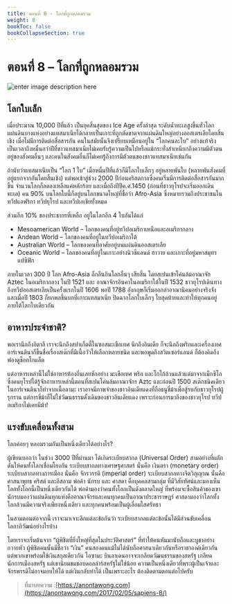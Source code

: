 ```yaml
---
title: ตอนที่ 8 - โลกที่ถูกหลอมรวม
weight: 8
bookToc: false
bookCollapseSection: true
---
```


ตอนที่ 8 – โลกที่ถูกหลอมรวม
===

![enter image description here](https://anontawong.files.wordpress.com/2017/02/20170205_oneworld.png?w=676)

## โลกใบเล็ก

เมื่อประมาณ 10,000 ปีที่แล้ว เป็นยุคสิ้นสุดของ Ice Age ครั้งล่าสุด ระดับน้ำทะเลสูงขึ้นทั่วโลก แผ่นดินบางแห่งอย่างแทสมาเนียได้กลายเป็นเกาะที่ถูกตัดขาดจากแผ่นดินใหญ่อย่างออสเตรเลียโดยสิ้นเชิง เมื่อไม่มีการติดต่อสื่อสารกัน คนในสมัยนั้นจึงเปรียบเหมือนอยู่ใน “โลกคนละใบ” อย่างแท้จริง เป็นเวลาถึงหมื่นกว่าปีที่ชาวแทสมาเนียไม่เคยรับรู้ความเป็นไปหรือแม้กระทั่งสำเหนียกถึงความมีตัวตนอยู่ของสังคมอื่นๆ และคนในสังคมอื่นก็ไม่เคยรู้ถึงการมีตัวตนของชาวแทสมาเนียเช่นกัน

ถ้านับว่าแทสมาเนียเป็น “โลก 1 ใบ” เมื่อหมื่นปีที่แล้วก็มีโลกใบเล็กๆ อยู่หลายพันใบ (หลายพันสังคมที่อยู่แยกจากกันโดยสิ้นเชิง) แต่พอเข้าสู่ช่วง 2000 ปีก่อนคริสตกาลซึ่งคนเริ่มมีการติดต่อสื่อสารกันมากขึ้น จำนวนโลกก็ลดลงเหลือแค่หลักร้อย และเมื่อถึงปีปีค.ศ.1450 (ก่อนที่ชาวยุโรปจะเริ่มออกเดินทะเล) คน 90% บนโลกใบนี้ก็อยู่บนโลกขนาดใหญ่ที่ชื่อว่า Afro-Asia ซึ่งหมายรวมถึงประชาชนในทวีปแอฟริกา ทวีปยุโรป และทวีปเอเชียทั้งหมด

ส่วนอีก 10% ของประชากรที่เหลือ อยู่ในโลกอีก 4 ใบอันได้แก่

- Mesoamerican World – โลกของคนที่อยู่ทวีปอเมริกาเหนือและอเมริกากลาง
- Andean World – โลกของคนที่อยู่ในทวีปอเมริกาใต้
- Australian World – โลกของคนที่อาศัยอยู่บนแผ่นดินออสเตรเลีย
- Oceanic World – โลกของคนที่อยู่ในเกาะอย่างนิวซีแลนด์ ฮาวาย และเกาะที่อยู่มหาสมุทรแปซิฟิก
 
ภายในเวลา 300 ปี โลก Afro-Asia ก็กลืนกินโลกอื่นๆ เสียสิ้น โดยสเปนเข้าโค่นล้มอาณาจัก Aztec ในอเมริกากลาง ในปี 1521 และ อาณาจักรอินคาในอเมริกาใต้ในปี 1532 ชาวยุโรปเดินทางถึงทวีปออสเตรเลียเป็นครั้งแรกในปี 1606 พอปี 1788 อังกฤษก็เริ่มออกล่าอาณานิคมอย่างจริงจัง และเมื่อปี 1803 ก็ยกพลขึ้นบกที่เกาะแทสมาเนีย ปิดฉากโลกใบเล็กๆ ใบสุดท้ายและทำให้ทุกคนอยู่ภายใต้โลกใบเดียวกัน



## อาหารประจำชาติ?

พอเรานึกถึงอิตาลี เราจะนึกถึงสปาเก็ตตี้ในซอสมะเขือเทศ นึกถึงอินเดีย ก็จะนึกถึงพริกและเครื่องเทศ อาร์เจนตินาก็ขึ้นชื่อเรื่องสเต๊กที่มีเนื้อวัวให้เลือกหลายชนิด และพอพูดถึงสวิตเซอร์แลนด์ ก็ต้องคิดถึงฟองดูช็อกโกแล็ต

แต่อาหารเหล่านี้ไม่ใช่อาหารท้องถิ่นเลยซักอย่าง มะเขือเทศ พริก และโกโก้ล้วนแล้วแต่มาจากเม็กซิโก ซึ่งคนยุโรปได้รู้จักอาหารเหล่านี้ตอนที่สเปนโค่นล้มอาณาจักร Aztc และก่อนปี 1500 สเต๊กชนิดเดียวในอาร์เจนตินาก็ทำจากเนื้อลามะ เราอาจมีภาพจำของชาวอินเดียแดงที่ถือธนูขี่ม้าเพื่อสู้รบกับชาวยุโรปผู้รุกราน แต่การขี่ม้าก็ไม่ใช่วัฒนธรรมดั้งเดิมของชาวอินเดียแดง เพราะก่อนการมาถึงของชาวยุโรป ทวีปอเมริกาไม่เคยมีม้า!



## แรงขับเคลื่อนทั้งสาม

โลกค่อยๆ หลอมรวมกันเป็นหนึ่งเดียวได้อย่างไร?

ผู้เขียนบอกว่า ในช่วง 3000 ปีที่ผ่านมา ได้เกิดระเบียบสากล (Universal Order) สามอย่างที่ผลักดันให้คนทั้งโลกเชื่อมโยงกัน ระเบียบสากลทางเศรษฐศาสตร์ นั่นคือ เงินตรา (monetary order) ระเบียบสากลทางการเมือง นั่นคือ จักรวรรดิ (imperial order) ระเบียบสากลทางจิตวิญญาณ นั่นคือศาสนาพุทธ คริสต์ และอิสลาม พ่อค้า นักรบ และ ศาสดา คือบุคคลสามกลุ่ม ที่มีวิสัยทัศน์และมองเห็นโลกทั้งโลกนี้เป็นหนึ่งเดียวกันได้ พ่อค้ามองว่าคนทั้งโลกเป็นดังตลาดใหญ่ ที่พร้อมจะซื้อสินค้าของเขา นักรบมองว่าแผ่นดินทุกแห่งคืออาณาจักรและคนทุกคนเป็นอาณาประชาราษฎร์
ศาสดามองว่าโลกทั้งโลกล้วนมีความจริงเพียงหนึ่งเดียว และทุกคนพร้อมเป็นผู้เลื่อมใสศรัทธา

ในสามตอนต่อจากนี้ เราจะมาเจาะลึกแต่ละข้อกันว่า ระเบียบสากลแต่ละข้อนั้นได้มีส่วนขับเคลื่อนโลกาภิวัฒน์อย่างไรบ้าง

โดยเราจะเริ่มต้นจาก “ผู้พิชิตที่ยิ่งใหญ่ที่สุดในประวัติศาสตร์” ที่ทำให้คนหันมานับถือและบูชาอย่างถวายหัว ผู้พิชิตคนนั้นมีชื่อว่า “เงิน” คนสองคนแม้ไม่ได้นับถือศาสนาเดียวกันหรือราชาองค์เดียวกัน แต่พวกเขาพร้อมใช้เงินสกุลเดียวกัน โอซามะ บินลาเดนอาจจะเกลียดวัฒนธรรมของสหรัฐ เกลียดนักการเมืองสหรัฐ แต่เขานิยมชมชอบดอลล่าร์สหรัฐไม่ใช่น้อย ความเป็นหนึ่งเดียวที่พระผู้เป็นเจ้าและจักรพรรดิไม่อาจมอบให้ได้ แต่เงินกลับทำได้ เป็นเพราะอะไร ต้องติดตามตอนต่อไปครับ

>ที่มาบทความ :[https://anontawong.com](https://anontawong.com/2017/02/05/sapiens-8/)